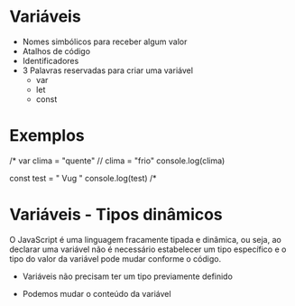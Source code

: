 # Variáveis

* Nomes simbólicos para receber algum valor
* Atalhos de código 
* Identificadores 
* 3 Palavras reservadas para criar uma variável
    * var
    * let
    * const
    
 # Exemplos 

 /* 
var clima = "quente"
// clima = "frio"
console.log(clima)

const test = " Vug "
console.log(test)
 /*   


 # Variáveis - Tipos dinâmicos

 O JavaScript é uma linguagem fracamente tipada e dinâmica, ou seja, ao declarar uma variável não é necessário estabelecer um tipo específico e o tipo do valor da variável pode mudar conforme o código.

 - Variáveis não precisam ter um tipo previamente definido 

 - Podemos mudar o conteúdo da variável 

